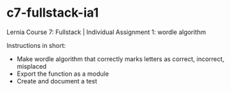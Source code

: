 # c7-fullstack-ia1
Lernia Course 7: Fullstack | Individual Assignment 1: wordle algorithm

Instructions in short:

- Make wordle algorithm that correctly marks letters as correct, incorrect, misplaced
- Export the function as a module
- Create and document a test
